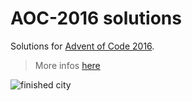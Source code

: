 # AOC-2016 solutions
Solutions for [Advent of Code 2016](https://www.adventofcode.com/2016).

> More infos [here](https://adventofcode.com/2016/about)

![finished city](./city.png)
